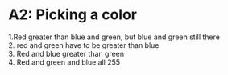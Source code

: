 # A2: Picking a color

1.Red greater than blue and green, but blue and green still there  
2. red and green have to be greater than blue  
3. Red and blue greater than green  
4. Red and green and blue all 255